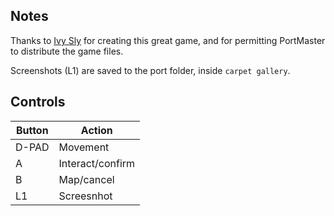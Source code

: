 ## Notes

Thanks to [Ivy Sly](https://ivysly.com) for creating this great game, and for permitting PortMaster to distribute the game files.

Screenshots (L1) are saved to the port folder, inside `carpet gallery`.


## Controls

| Button  | Action           |
| ------- | ---------------- |
| D-PAD   | Movement         |
| A       | Interact/confirm |
| B       | Map/cancel       |
| L1      | Screesnhot       |
